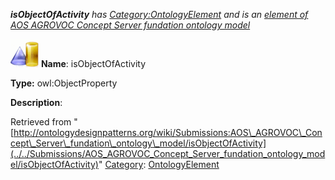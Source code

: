 ___isObjectOfActivity__ has [Category:OntologyElement](../../Category/OntologyElement "Category:OntologyElement") and is an [element of](../../Property/ElementOf "Property:ElementOf") [AOS AGROVOC Concept Server fundation ontology model](../../Submissions/AOS_AGROVOC_Concept_Server_fundation_ontology_model "Submissions:AOS AGROVOC Concept Server fundation ontology model")_


  




[![ObjectProperty](../../images/thumb/c/c3/ObjectProperty.gif/45px-ObjectProperty.gif)](../../Image/ObjectProperty.gif "ObjectProperty")
__Name__: isObjectOfActivity 


__Type:__ owl:ObjectProperty 


__Description__: 





Retrieved from "[http://ontologydesignpatterns.org/wiki/Submissions:AOS\_AGROVOC\_Concept\_Server\_fundation\_ontology\_model/isObjectOfActivity](../../Submissions/AOS_AGROVOC_Concept_Server_fundation_ontology_model/isObjectOfActivity)"
 [Category](http://ontologydesignpatterns.org/wiki/Special:Categories "Special:Categories"): [OntologyElement](../../Category/OntologyElement "Category:OntologyElement")